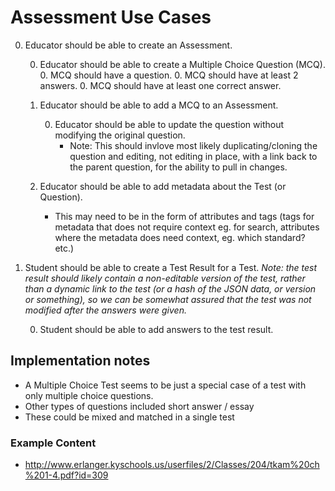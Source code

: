 # Assessment Use Cases

0. Educator should be able to create an Assessment.

	0. Educator should be able to create a Multiple Choice Question (MCQ).
		0. MCQ should have a question.
		0. MCQ should have at least 2 answers.
		0. MCQ should have at least one correct answer.
		
	0. Educator should be able to add a MCQ to an Assessment.
	
		0. Educator should be able to update the question without modifying the original question.
			- Note: This should invlove most likely duplicating/cloning the question and editing, not editing in place, with a link back to the parent question, for the ability to pull in changes.
			
	0. Educator should be able to add metadata about the Test (or Question).
		- This may need to be in the form of attributes and tags (tags for metadata that does not require context eg. for search, attributes where the metadata does need context, eg. which standard? etc.) 
		
0. Student should be able to create a Test Result for a Test. *Note: the test result should likely contain a non-editable version of the test, rather than a dynamic link to the test (or a hash of the JSON data, or version or something), so we can be somewhat assured that the test was not modified after the answers were given.*

	0. Student should be able to add answers to the test result.

## Implementation notes

- A Multiple Choice Test seems to be just a special case of a test with only multiple choice questions.
- Other types of questions included short answer / essay
- These could be mixed and matched in a single test

### Example Content
- http://www.erlanger.kyschools.us/userfiles/2/Classes/204/tkam%20ch%201-4.pdf?id=309